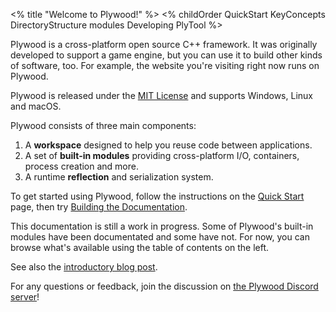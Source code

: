 <% title "Welcome to Plywood!" %>
<% childOrder
QuickStart
KeyConcepts
DirectoryStructure
modules
Developing
PlyTool
%>

Plywood is a cross-platform open source C++ framework. It was originally developed to support a game engine, but you can use it to build other kinds of software, too. For example, the website you're visiting right now runs on Plywood.

Plywood is released under the [MIT License](https://choosealicense.com/licenses/mit/) and supports Windows, Linux and macOS.

Plywood consists of three main components:

1. A **workspace** designed to help you reuse code between applications.
2. A set of **built-in modules** providing cross-platform I/O, containers, process creation and more.
3. A runtime **reflection** and serialization system.

To get started using Plywood, follow the instructions on the [Quick Start](QuickStart) page, then try [Building the Documentation](BuildDocs).

This documentation is still a work in progress. Some of Plywood's built-in modules have been documentated and some have not. For now, you can browse what's available using the table of contents on the left.

See also the [introductory blog post](https://preshing.com/20200526/a-new-cross-platform-open-source-cpp-framework).

For any questions or feedback, join the discussion on [the Plywood Discord server](https://discord.gg/WnQhuVF)!
